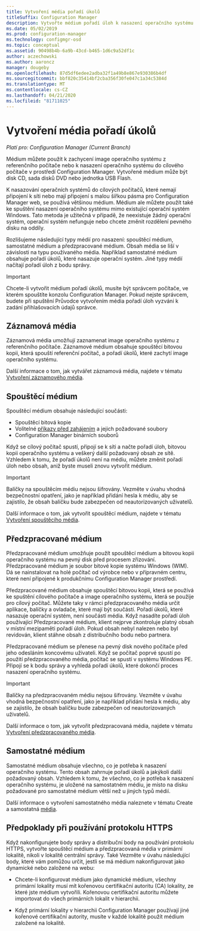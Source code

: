 ```yaml
---
title: Vytvoření média pořadí úkolů
titleSuffix: Configuration Manager
description: Vytvořte médium pořadí úloh k nasazení operačního systému do cílového počítače v prostředí Configuration Manager.
ms.date: 05/02/2019
ms.prod: configuration-manager
ms.technology: configmgr-osd
ms.topic: conceptual
ms.assetid: 90498b4b-6a9b-43cd-b465-1d6c9a52df1c
author: aczechowski
ms.author: aaroncz
manager: dougeby
ms.openlocfilehash: 87d5df6edee2adba32f1a49b8e867e930386b4df
ms.sourcegitcommit: bbf820c35414bf2cba356f30fe047c1a34c5384d
ms.translationtype: MT
ms.contentlocale: cs-CZ
ms.lasthandoff: 04/21/2020
ms.locfileid: "81711025"
---
```

# <a name="create-task-sequence-media"></a>Vytvoření média pořadí úkolů

*Platí pro: Configuration Manager (Current Branch)*

Médium můžete použít k zachycení image operačního systému z referenčního počítače nebo k nasazení operačního systému do cílového počítače v prostředí Configuration Manager. Vytvořené médium může být disk CD, sada disků DVD nebo jednotka USB Flash.  

K nasazování operačních systémů do cílových počítačů, které nemají připojení k síti nebo mají připojení s malou šířkou pásma pro Configuration Manager web, se používá většinou médium. Médium ale můžete použít také ke spuštění nasazení operačního systému mimo existující operační systém Windows. Tato metoda je užitečná v případě, že neexistuje žádný operační systém, operační systém nefunguje nebo chcete změnit rozdělení pevného disku na oddíly.  

Rozlišujeme následující typy médií pro nasazení: spouštěcí médium, samostatné médium a předzpracované médium. Obsah média se liší v závislosti na typu používaného média. Například samostatné médium obsahuje pořadí úkolů, které nasazuje operační systém. Jiné typy médií načítají pořadí úloh z bodu správy.  

> [!IMPORTANT]  
> Chcete-li vytvořit médium pořadí úkolů, musíte být správcem počítače, ve kterém spouštíte konzolu Configuration Manager. Pokud nejste správcem, budete při spuštění Průvodce vytvořením média pořadí úloh vyzváni k zadání přihlašovacích údajů správce.  


## <a name="capture-media"></a><a name="BKMK_PlanCaptureMedia"></a>Záznamová média

Záznamová média umožňují zaznamenat image operačního systému z referenčního počítače. Záznamové médium obsahuje spouštěcí bitovou kopii, která spouští referenční počítač, a pořadí úkolů, které zachytí image operačního systému.

Další informace o tom, jak vytvářet záznamová média, najdete v tématu [Vytvoření záznamového média](create-capture-media.md).  


## <a name="bootable-media"></a><a name="BKMK_PlanBootableMedia"></a>Spouštěcí médium

Spouštěcí médium obsahuje následující součásti:

- Spouštěcí bitová kopie
- Volitelné [příkazy před zahájením](../understand/prestart-commands-for-task-sequence-media.md) a jejich požadované soubory
- Configuration Manager binárních souborů

Když se cílový počítač spustí, připojí se k síti a načte pořadí úloh, bitovou kopii operačního systému a veškerý další požadovaný obsah ze sítě. Vzhledem k tomu, že pořadí úkolů není na médiu, můžete změnit pořadí úloh nebo obsah, aniž byste museli znovu vytvořit médium.  

> [!IMPORTANT]  
> Balíčky na spouštěcím médiu nejsou šifrovány. Vezměte v úvahu vhodná bezpečnostní opatření, jako je například přidání hesla k médiu, aby se zajistilo, že obsah balíčku bude zabezpečen od neautorizovaných uživatelů.  

Další informace o tom, jak vytvořit spouštěcí médium, najdete v tématu [Vytvoření spouštěcího média](create-bootable-media.md).  


## <a name="prestaged-media"></a><a name="BKMK_PlanPrestagedMedia"></a>Předzpracované médium

Předzpracované médium umožňuje použít spouštěcí médium a bitovou kopii operačního systému na pevný disk před procesem zřizování. Předzpracované médium je soubor bitové kopie systému Windows (WIM). Dá se nainstalovat na holé počítač od výrobce nebo v přípravném centru, které není připojené k produkčnímu Configuration Manager prostředí.  

Předzpracované médium obsahuje spouštěcí bitovou kopii, která se používá ke spuštění cílového počítače a image operačního systému, která se použije pro cílový počítač. Můžete taky v rámci předzpracovaného média určit aplikace, balíčky a ovladače, které mají být součástí. Pořadí úkolů, které nasazuje operační systém, není součástí média. Když nasadíte pořadí úloh používající Předzpracované médium, klient nejprve zkontroluje platný obsah v místní mezipaměti pořadí úloh. Pokud obsah nebyl nalezen nebo byl revidován, klient stáhne obsah z distribučního bodu nebo partnera.  

Předzpracované médium se přenese na pevný disk nového počítače před jeho odesláním koncovému uživateli. Když se počítač poprvé spustí po použití předzpracovaného média, počítač se spustí v systému Windows PE. Připojí se k bodu správy a vyhledá pořadí úkolů, které dokončí proces nasazení operačního systému.  

> [!IMPORTANT]  
> Balíčky na předzpracovaném médiu nejsou šifrovány. Vezměte v úvahu vhodná bezpečnostní opatření, jako je například přidání hesla k médiu, aby se zajistilo, že obsah balíčku bude zabezpečen od neautorizovaných uživatelů.  

Další informace o tom, jak vytvořit předzpracovaná média, najdete v tématu [Vytvoření předzpracovaného média](create-prestaged-media.md).  


## <a name="stand-alone-media"></a><a name="BKMK_PlanStandaloneMedia"></a>Samostatné médium

Samostatné médium obsahuje všechno, co je potřeba k nasazení operačního systému. Tento obsah zahrnuje pořadí úkolů a jakýkoli další požadovaný obsah. Vzhledem k tomu, že všechno, co je potřeba k nasazení operačního systému, je uložené na samostatném médiu, je místo na disku požadované pro samostatné médium větší než u jiných typů médií.  

Další informace o vytvoření samostatného média naleznete v tématu Create a samostatná [média](create-stand-alone-media.md).  


## <a name="considerations-when-using-https"></a>Předpoklady při používání protokolu HTTPS

Když nakonfigurujete body správy a distribuční body na používání protokolu HTTPS, vytvořte spouštěcí médium a předzpracovaná média v primární lokalitě, nikoli v lokalitě centrální správy. Také Vezměte v úvahu následující body, které vám pomůžou určit, jestli se má médium nakonfigurovat jako dynamické nebo založené na webu:  

- Chcete-li konfigurovat médium jako dynamické médium, všechny primární lokality musí mít kořenovou certifikační autoritu (CA) lokality, ze které jste médium vytvořili. Kořenovou certifikační autoritu můžete importovat do všech primárních lokalit v hierarchii.  

- Když primární lokality v hierarchii Configuration Manager používají jiné kořenové certifikační autority, musíte v každé lokalitě použít médium založené na lokalitě.  
